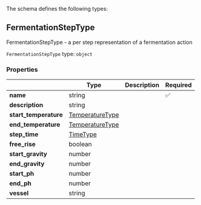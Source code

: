 The schema defines the following types:

## FermentationStepType 

FermentationStepType - a per step representation of a fermentation action

`FermentationStepType` type: `object`



### Properties

|   |Type|Description|Required|
|---|----|-----------|--------|
| **name** | string|  | :white_check_mark: |
| **description** | string|  |  |
| **start_temperature** | [TemperatureType](measureable_units.json.md#temperaturetype)|  |  |
| **end_temperature** | [TemperatureType](measureable_units.json.md#temperaturetype)|  |  |
| **step_time** | [TimeType](measureable_units.json.md#timetype)|  |  |
| **free_rise** | boolean|  |  |
| **start_gravity** | number|  |  |
| **end_gravity** | number|  |  |
| **start_ph** | number|  |  |
| **end_ph** | number|  |  |
| **vessel** | string|  |  |

